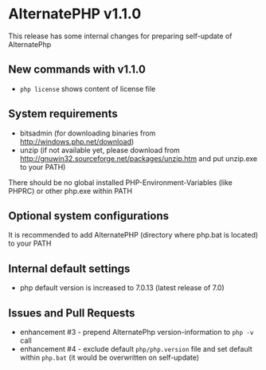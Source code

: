 # AlternatePHP v1.1.0

This release has some internal changes for preparing self-update of AlternatePhp 

## New commands with v1.1.0

- `php license` shows content of license file

## System requirements

- bitsadmin (for downloading binaries from http://windows.php.net/download)
- unzip (if not available yet, please download from http://gnuwin32.sourceforge.net/packages/unzip.htm and put unzip.exe to your PATH)

There should be no global installed PHP-Environment-Variables (like PHPRC) or other php.exe within PATH

## Optional system configurations

It is recommended to add AlternatePHP (directory where php.bat is located) to your PATH

## Internal default settings

- php default version is increased to 7.0.13 (latest release of 7.0)

## Issues and Pull Requests

- enhancement #3 - prepend AlternatePhp version-information to `php -v` call
- enhancement #4 - exclude default `php/php.version` file and set default within `php.bat` (it would be overwritten on self-update)
